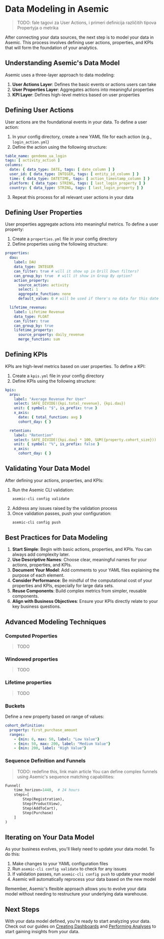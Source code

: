 # Data Modeling in Asemic

> TODO: fale tagovi za User Actions, i primeri definicija različitih tipova Propertyja o metrika

After connecting your data sources, the next step is to model your data in Asemic. This process involves defining user actions, properties, and KPIs that will form the foundation of your analytics.

## Understanding Asemic's Data Model

Asemic uses a three-layer approach to data modeling:

1. **User Actions Layer**: Defines the basic events or actions users can take
2. **User Properties Layer**: Aggregates actions into meaningful properties
3. **KPI Layer**: Defines high-level metrics based on user properties

## Defining User Actions

User actions are the foundational events in your data. To define a user action:

1. In your config directory, create a new YAML file for each action (e.g., `login_action.yml`)
2. Define the action using the following structure:

```yaml
table_name: gendemo_ua_login
tags: [ activity_action ]
columns:
  date: { data_type: DATE, tags: [ date_column ] }
  user_id: { data_type: INTEGER, tags: [ entity_id_column ] }
  time: { data_type: DATETIME, tags: [ action_timestamp_column ] }
  platform: { data_type: STRING, tags: [ last_login_property ] }
  country: { data_type: STRING, tags: [ last_login_property ] }
```

3. Repeat this process for all relevant user actions in your data

## Defining User Properties

User properties aggregate actions into meaningful metrics. To define a user property:

1. Create a `properties.yml` file in your config directory
2. Define properties using the following structure:

```yaml
properties:
  dau:
    label: DAU
    data_type: INTEGER
    can_filter: true # will it show up in Drill Down filters?
    can_group_by: true  # will it show in Group By option?
    action_property:
      source_action: activity
      select: 1
      aggregate_function: none
      default_value: 0 # will be used if there's no data for this date

  lifetime_revenue:
    label: Lifetime Revenue
    data_type: FLOAT
    can_filter: true
    can_group_by: true
    lifetime_property:
      source_property: daily_revenue
      merge_function: sum
```

## Defining KPIs

KPIs are high-level metrics based on user properties. To define a KPI:

1. Create a `kpis.yml` file in your config directory
2. Define KPIs using the following structure:

```yaml
kpis:
  arpu:
    label: "Average Revenue Per User"
    select: SAFE_DIVIDE({kpi.total_revenue}, {kpi.dau})
    unit: { symbol: "$", is_prefix: true }
    x_axis:
      date: { total_function: avg }
      cohort_day: { }

  retention:
    label: "Retention"
    select: SAFE_DIVIDE({kpi.dau} * 100, SUM({property.cohort_size}))
    unit: { symbol: "%", is_prefix: false }
    x_axis:
      cohort_day: { }
```

## Validating Your Data Model

After defining your actions, properties, and KPIs:

1. Run the Asemic CLI validation:
   ```bash
   asemic-cli config validate
   ```
2. Address any issues raised by the validation process
3. Once validation passes, push your configuration:
   ```bash
   asemic-cli config push
   ```

## Best Practices for Data Modeling

1. **Start Simple**: Begin with basic actions, properties, and KPIs. You can always add complexity later.
2. **Use Descriptive Names**: Choose clear, meaningful names for your actions, properties, and KPIs.
3. **Document Your Model**: Add comments to your YAML files explaining the purpose of each element.
4. **Consider Performance**: Be mindful of the computational cost of your properties and KPIs, especially for large data sets.
5. **Reuse Components**: Build complex metrics from simpler, reusable components.
6. **Align with Business Objectives**: Ensure your KPIs directly relate to your key business questions.

## Advanced Modeling Techniques

### Computed Properties
> TODO

### Windowed properties
> TODO

### Lifetime properties
> TODO

### Buckets

Define a new property based on range of values:

```yaml
cohort_definition:
  property: first_purchase_amount
  ranges:
    - {min: 0, max: 50, label: "Low Value"}
    - {min: 50, max: 200, label: "Medium Value"}
    - {min: 200, label: "High Value"}
```

### Sequence Definition and Funnels

> TODO: redefine this, link main article
You can define complex funnels using Asemic's sequence matching capabilities:

```python
Funnel(
    time_horizon=1440,  # 24 hours
    steps=[
        Step(Registration),
        Step(ProductView),
        Step(AddToCart),
        Step(Purchase)
    ]
)
```

## Iterating on Your Data Model

As your business evolves, you'll likely need to update your data model. To do this:

1. Make changes to your YAML configuration files
2. Run `asemic-cli config validate` to check for any issues
3. If validation passes, run `asemic-cli config push` to update your model
4. Asemic will automatically reprocess your data based on the new model

Remember, Asemic's flexible approach allows you to evolve your data model without needing to restructure your underlying data warehouse.

## Next Steps

With your data model defined, you're ready to start analyzing your data. Check out our guides on [Creating Dashboards](../visualization/dashboard-creation.md) and [Performing Analyses](../analytics-features/custom-metrics.md) to start gaining insights from your data.

